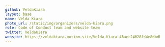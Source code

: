 ```yaml
---
github: VeldaKiara
layout: base
name: Velda Kiara
photo_url: /static/img/organizers/velda-kiara.png
role: Code of Conduct team and website team
twitter: VeldaKiara
website: https://veldakiara.notion.site/Velda-Kiara-46aec24028fd4e8dbdba003097c18b5b
---
```

